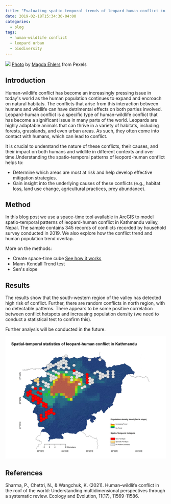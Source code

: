 ```yaml
---
title: "Evaluating spatio-temporal trends of leopard-human conflict in Kathmandu"
date: 2019-02-18T15:34:30-04:00
categories:
  - blog
tags:
  - human-wildlife conflict
  - leopard urban
  - biodiversity
---
```


![](https://images.pexels.com/photos/1319504/pexels-photo-1319504.jpeg)
[Photo](https://images.pexels.com/photos/1319504/pexels-photo-1319504.jpeg?auto=compress&cs=tinysrgb&w=1260&h=750&dpr=1) by [Magda Ehlers](https://www.pexels.com/@magda-ehlers-pexels/) from Pexels

## Introduction

Human-wildlife conflict has become an increasingly pressing issue in today's world as the human population continues to expand and encroach on natural habitats. The conflicts that arise from this interaction between humans and wildlife can have detrimental effects on both parties involved. Leopard-human conflict is a specific type of human-wildlife conflict that has become a significant issue in many parts of the world. Leopards are highly adaptable animals that can thrive in a variety of habitats, including forests, grasslands, and even urban areas. As such, they often come into contact with humans, which can lead to conflict. 

It is crucial to understand the nature of these conflicts, their causes, and their impact on both humans and wildlife in different contexts and over time.Understanding the spatio-temporal patterns of leopord-human conflict helps to: 

* Determine which areas are most at risk and help develop effective mitigation strategies. 
* Gain insight into the underlying causes of these conflicts (e.g., habitat loss, land use change, agricultural practices, prey abundance). 

## Method

In this blog post we use a space-time tool available in ArcGIS to model spatio-temporal patterns of leopard-human conflict in Kathmandu valley, Nepal. The sample contains 345 records of conflicts recorded by household survey conducted in 2019. We also  explore how the conflict trend and human population trend overlap. 

More on the methods: 

* Create space-time cube [See how it works](https://pro.arcgis.com/en/pro-app/latest/tool-reference/space-time-pattern-mining/learnmorecreatecube.htm)
* Mann-Kendall Trend test
* Sen's slope 


## Results

The results show that the south-western region of the valley has detected high risk of conflict. Further, there are random conflicts in north region, with no detectable patterns. There appears to be some positive correlation between conflict hotspots and increasing population density (we need to conduct a statistical test to confirm this). 

Further analysis will be conducted in the future. 

![Conflict map!](/assets/images/conflict_leo_ktm/conflict.jpg "Conflict map")

## References

Sharma, P., Chettri, N., & Wangchuk, K. (2021). Human–wildlife conflict in the roof of the world: Understanding multidimensional perspectives through a systematic review. Ecology and Evolution, 11(17), 11569-11586. 

